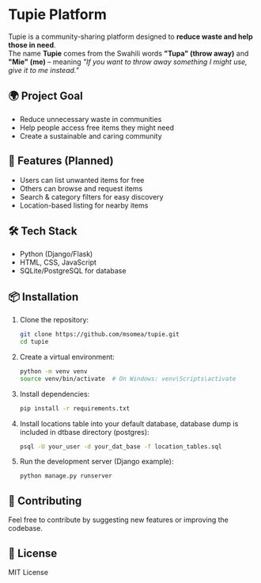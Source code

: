 # Tupie Platform

Tupie is a community-sharing platform designed to **reduce waste and help those in need**.  
The name **Tupie** comes from the Swahili words **"Tupa" (throw away)** and **"Mie" (me)** – meaning *"If you want to throw away something I might use, give it to me instead."*

## 🌍 Project Goal
- Reduce unnecessary waste in communities
- Help people access free items they might need
- Create a sustainable and caring community

## 🚀 Features (Planned)
- Users can list unwanted items for free
- Others can browse and request items
- Search & category filters for easy discovery
- Location-based listing for nearby items

## 🛠️ Tech Stack
- Python (Django/Flask)
- HTML, CSS, JavaScript
- SQLite/PostgreSQL for database

## 📦 Installation

1. Clone the repository:
   ```bash
   git clone https://github.com/msomea/tupie.git
   cd tupie
   ```

2. Create a virtual environment:
   ```bash
   python -m venv venv
   source venv/bin/activate  # On Windows: venv\Scripts\activate
   ```

3. Install dependencies:
   ```bash
   pip install -r requirements.txt
   ```
4. Install locations table into your default database,
   database dump is included in dtbase directory (postgres):
   ```bash
   psql -U your_user -d your_dat_base -f location_tables.sql
   ```
5. Run the development server (Django example):
   ```bash
   python manage.py runserver
   ```

## 🤝 Contributing
Feel free to contribute by suggesting new features or improving the codebase.

## 📜 License
MIT License
